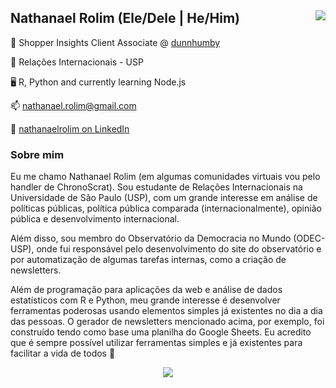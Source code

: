 ## Nathanael Rolim (Ele/Dele | He/Him) <img src="https://komarev.com/ghpvc/?username=chronoscrat&color=orange" align="right" />

🏢 Shopper Insights Client Associate @ [dunnhumby](https://github.com/dunnhumby)

🏫 Relações Internacionais - USP

🖥️ R, Python and currently learning Node.js

📫 nathanael.rolim@gmail.com

📖 [nathanaelrolim on LinkedIn](https://linkedin.com/in/nathanaelrolim)

### Sobre mim
Eu me chamo Nathanael Rolim (em algumas comunidades virtuais vou pelo handler de ChronoScrat). Sou estudante de Relações Internacionais na Universidade de São Paulo (USP), com um grande interesse em análise de políticas públicas, política pública comparada (internacionalmente), opinião pública e desenvolvimento internacional.

Além disso, sou membro do Observatório da Democracia no Mundo (ODEC-USP), onde fui responsável pelo desenvolvimento do site do observatório e por automatização de algumas tarefas internas, como a criação de newsletters.

Além de programação para aplicações da web e análise de dados estatísticos com R e Python, meu grande interesse é desenvolver ferramentas poderosas usando elementos simples já existentes no dia a dia das pessoas. O gerador de newsletters mencionado acima, por exemplo, foi construído tendo como base uma planilha do Google Sheets. Eu acredito que é sempre possível utilizar ferramentas simples e já existentes para facilitar a vida de todos 🙂

<p align="center">
<img src="https://github-readme-stats.vercel.app/api/top-langs/?username=chronoscrat&layout=compact&hide=html,tex&theme=dark" align="center" />
</p>
<!---
ChronoScrat/ChronoScrat is a ✨ special ✨ repository because its `README.md` (this file) appears on your GitHub profile.
You can click the Preview link to take a look at your changes.
--->
